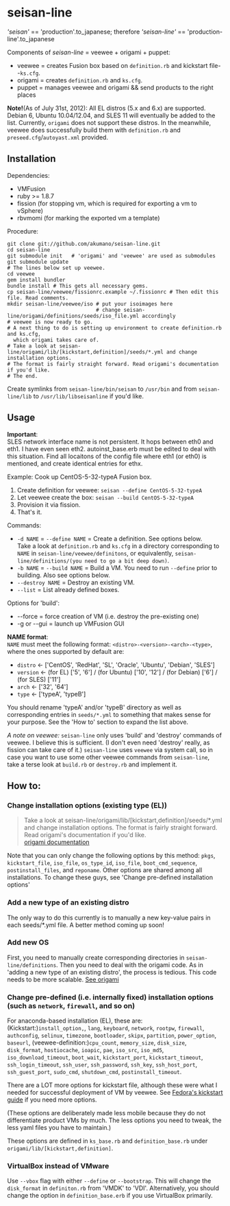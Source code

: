 # seisan-line #
_'seisan'_ == 'production'.to\_japanese; therefore _'seisan-line'_ == 'production-line'.to\_japanese

Components of _seisan-line_ = veewee + origami + puppet:

- veewee = creates Fusion box based on `definition.rb` and kickstart file--`ks.cfg`.
- origami = creates `definition.rb` and `ks.cfg`.
- puppet = manages veewee and origami && send products to the right places

__Note!__(As of July 31st, 2012): All EL distros (5.x and 6.x) are supported. Debian 6, Ubuntu 10.04/12.04, and SLES 11 will eventually be added to the list.
Currently, `origami` does not support these distros. In the meanwhile, veewee does successfully build them with `definition.rb` and `preseed.cfg`/`autoyast.xml` provided.

## Installation ##
Dependencies:

- VMFusion
- ruby >= 1.8.7
- fission (for stopping vm, which is required for exporting a vm to vSphere)
- rbvmomi (for marking the exported vm a template)

Procedure:

    git clone git://github.com/akumano/seisan-line.git
	cd seisan-line
	git submodule init   # 'origami' and 'veewee' are used as submodules
	git submodule update
	# The lines below set up veewee.
	cd veewee
	gem install bundler
	bundle install # This gets all necessary gems.
	cp seisan-line/veewee/fissionrc.example ~/.fissionrc # Then edit this file. Read comments.
	mkdir seisan-line/veewee/iso # put your isoimages here
	                             # change seisan-line/origami/definitions/seeds/iso_file.yml accordingly
	# veewee is now ready to go.
	# A next thing to do is setting up environment to create definition.rb and ks.cfg,
	  which origami takes care of.
	# Take a look at seisan-line/origami/lib/[kickstart,definition]/seeds/*.yml and change installation options.
	# The format is fairly straight forward. Read origami's documentation if you'd like.
	# The end.

  Create symlinks from `seisan-line/bin/seisan` to `/usr/bin` and from `seisan-line/lib` to `/usr/lib/libseisanline` if you'd like.

## Usage ##

__Important__:  
SLES network interface name is not persistent. It hops between eth0 and eth1.
I have even seen eth2. autoinst\_base.erb must be edited to deal with this situation.
Find all locaitons of the config file where eth1 (or eth0) is mentioned,
and create identical entries for ethx.

Example: Cook up CentOS-5-32-typeA Fusion box.

1. Create definition for veewee: `seisan --define CentOS-5-32-typeA`
2. Let veewee create the box: `seisan --build CentOS-5-32-typeA`
3. Provision it via fission.
4. That's it.

Commands:

- `-d NAME` = `--define NAME` = Create a definition. See options below.  
Take a look at `definition.rb` and `ks.cfg` in a directory corresponding to `NAME` in
`seisan-line/veewee/definitons`, or equivalently, `seisan-line/definitions/(you need to go a bit deep down)`.
- `-b NAME` = `--build NAME` = Build a VM. You need to run `--define` prior to building.
Also see options below.
- `--destroy NAME` = Destroy an existing VM.
- `--list` = List already defined boxes.

Options for 'build':

- --force = force creation of VM (i.e. destroy the pre-existing one)
- -g or --gui = launch up VMFusion GUI

__NAME format__:  
`NAME` must meet the following format: `<distro>-<version>-<arch>-<type>`, where the ones supported by default are:

- `distro` <- ['CentOS', 'RedHat', 'SL', 'Oracle', 'Ubuntu', 'Debian', 'SLES']
- `version` <- (for EL) ['5', '6'] / (for Ubuntu) ['10', '12'] / (for Debian) ['6'] / (for SLES) ['11']
- `arch` <- ['32', '64']
- `type` <- ['typeA', 'typeB']

You should rename 'typeA' and/or 'typeB' directory as well as corresponding entries in `seeds/*.yml` to something that makes sense for your purpose. See the 'How to' section to expand the list above.

_A note on veewee:_
`seisan-line` only uses 'build' and 'destroy' commands of veewee. I believe this is sufficient. (I don't even need 'destroy' really, as fission can take care of it.) 
`seisan-line` uses `veewee` via system call, so in case you want to use some other veewee commands from `seisan-line`, take a terse look at `build.rb` or `destroy.rb` and implement it.

## How to: ##
### Change installation options (existing type (EL)) ###
>	Take a look at seisan-line/origami/lib/[kickstart,definition]/seeds/*.yml and change installation options.
>	The format is fairly straight forward. Read origami's documentation if you'd like.  
[origami documentation](seisan-line/origami/README.md)

Note that you can only change the following options by this method: `pkgs`, `kickstart_file`, `iso_file`, `os_type_id`, `iso_file`, `boot_cmd_sequence`, `postinstall_files`, and `reponame`.
Other options are shared among all installations.
To change these guys, see 'Change pre-defined installation options'

### Add a new type of an existing distro ###
The only way to do this currently is to manually a new key-value pairs in each seeds/*.yml file. A better method coming up soon!

### Add new OS ###
First, you need to manually create corresponding directories in `seisan-line/definitions`. Then you need to deal with the origami code. As in 'adding a new type of an existing distro', the process is tedious. This code needs to be more scalable.
[See origami](seisan-line/origami/README.md)

### Change pre-defined (i.e. internally fixed) installation options (such as `network`, `firewall`, and so on) ###
For anaconda-based installation (EL), these are:
(Kickstart:)`install_option,`, `lang`, `keyboard`, `network`, `rootpw`, `firewall`, `authconfig`, `selinux`, `timezone`, `bootloader`, `skipx`, `partition`, `power_option`, `baseurl`, (veewee-definition:)`cpu_count`, `memory_size`, `disk_size`, `disk_format`, `hostiocache`, `ioapic`, `pae`, `iso_src`, `iso_md5`, `iso_download_timeout`, `boot_wait`, `kickstart_port`, `kickstart_timeout`, `ssh_login_timeout`, `ssh_user`, `ssh_password`, `ssh_key`, `ssh_host_port`, `ssh_guest_port`, `sudo_cmd`, `shutdown_cmd`, `postinstall_timeout`.

There are a LOT more options for kickstart file, although these were what I needed for successful deployment of VM by veewee. See [Fedora's kickstart guide](http://fedoraproject.org/wiki/Anaconda/Kickstart) if you need more options.

(These options are deliberately made less mobile because they do not differentiate product VMs by much. The less options you need to tweak, the less yaml files you have to maintain.)  

These options are defined in `ks_base.rb` and `definition_base.rb` under `origami/lib/[kickstart,definition]`.

### VirtualBox instead of VMware ###
Use `--vbox` flag with either `--define` or `--bootstrap`. This will change the `disk_format` in `definiton.rb` from 'VMDK' to 'VDI'. Alternatively, you should change the option in `definition_base.erb` if you use VirtualBox primarily.
